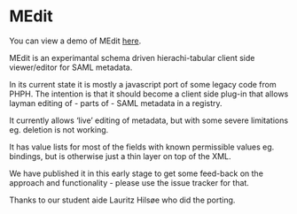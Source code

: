 # MEdit
You can view a demo of MEdit [here](https://rawgit.com/wayf-dk/medit/master/demo/index.html).

MEdit is an experimantal schema driven hierachi-tabular client side viewer/editor for SAML metadata.

In its current state it is mostly a javascript port of some legacy code from PHPH. The intention is that it should become a client side plug-in that allows layman editing of - parts of - SAML metadata in a registry.

It currently allows ‘live’ editing of metadata, but with some severe limitations eg. deletion is not working.

It has value lists for most of the fields with known permissible values eg. bindings, but is otherwise just a thin layer on top of the XML.

We have published it in this early stage to get some feed-back on the approach and functionality - please use the issue tracker for that.

Thanks to our student aide Lauritz Hilsøe who did the porting.
